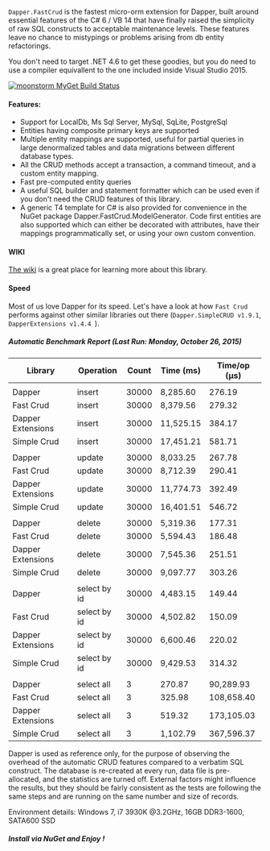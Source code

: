 ``Dapper.FastCrud`` is the fastest micro-orm extension for Dapper, built around essential features of the C# 6 / VB 14 that have finally raised the simplicity of raw SQL constructs to acceptable maintenance levels. These features leave no chance to mistypings or problems arising from db entity refactorings.

You don't need to target .NET 4.6 to get these goodies, but you do need to use a compiler equivallent to the one included  inside Visual Studio 2015.

[![moonstorm MyGet Build Status](https://www.myget.org/BuildSource/Badge/moonstorm?identifier=669ece00-23a8-4f36-ad44-95822c66bee2)](https://www.myget.org/)

#### Features:
- Support for LocalDb, Ms Sql Server, MySql, SqLite, PostgreSql
- Entities having composite primary keys are supported
- Multiple entity mappings are supported, useful for partial queries in large denormalized tables and data migrations between different database types.
- All the CRUD methods accept a transaction, a command timeout, and a custom entity mapping.
- Fast pre-computed entity queries
- A useful SQL builder and statement formatter which can be used even if you don't need the CRUD features of this library.
- A generic T4 template for C# is also provided for convenience in the NuGet package Dapper.FastCrud.ModelGenerator.
Code first entities are also supported which can either be decorated with attributes, have their mappings programmatically set, or using your own custom convention.

#### WIKI
[The wiki](https://github.com/MoonStorm/Dapper.FastCRUD/wiki) is a great place for learning more about this library.


#### Speed
Most of us love Dapper for its speed. 
Let's have a look at how ``Fast Crud`` performs against other similar libraries out there (``Dapper.SimpleCRUD v1.9.1``, ``DapperExtensions v1.4.4 ``).

##### Automatic Benchmark Report (Last Run: Monday, October 26, 2015)
|  Library   |  Operation | Count |Time (ms) | Time/op (μs) |
|------------|------------|-------|----------|--------------|
||||||
| Dapper | insert | 30000 | 8,285.60 | 276.19 |
| Fast Crud | insert | 30000 | 8,379.56 | 279.32 |
| Dapper Extensions | insert | 30000 | 11,525.15 | 384.17 |
| Simple Crud | insert | 30000 | 17,451.21 | 581.71 |
||||||
| Dapper | update | 30000 | 8,033.25 | 267.78 |
| Fast Crud | update | 30000 | 8,712.39 | 290.41 |
| Dapper Extensions | update | 30000 | 11,774.73 | 392.49 |
| Simple Crud | update | 30000 | 16,401.51 | 546.72 |
||||||
| Dapper | delete | 30000 | 5,319.36 | 177.31 |
| Fast Crud | delete | 30000 | 5,594.43 | 186.48 |
| Dapper Extensions | delete | 30000 | 7,545.36 | 251.51 |
| Simple Crud | delete | 30000 | 9,097.77 | 303.26 |
||||||
| Dapper | select by id | 30000 | 4,483.15 | 149.44 |
| Fast Crud | select by id | 30000 | 4,502.82 | 150.09 |
| Dapper Extensions | select by id | 30000 | 6,600.46 | 220.02 |
| Simple Crud | select by id | 30000 | 9,429.53 | 314.32 |
||||||
| Dapper | select all | 3 | 270.87 | 90,289.93 |
| Fast Crud | select all | 3 | 325.98 | 108,658.40 |
| Dapper Extensions | select all | 3 | 519.32 | 173,105.03 |
| Simple Crud | select all | 3 | 1,102.79 | 367,596.37 |


Dapper is used as reference only, for the purpose of observing the overhead of the automatic CRUD features compared to a verbatim SQL construct. The database is re-created at every run, data file is pre-allocated, and the statistics are turned off.
External factors might influence the results, but they should be fairly consistent as the tests are following the same steps and are running on the same number and size of records. 

Environment details: Windows 7, i7 3930K @3.2GHz, 16GB DDR3-1600, SATA600 SSD

##### Install via NuGet and Enjoy !

